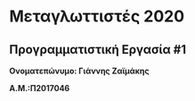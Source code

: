# Μεταγλωττιστές 2020
## Προγραμματιστική Εργασία #1

**Ονοματεπώνυμο: Γιάννης Ζαϊμάκης**

**Α.Μ.:Π2017046** 

